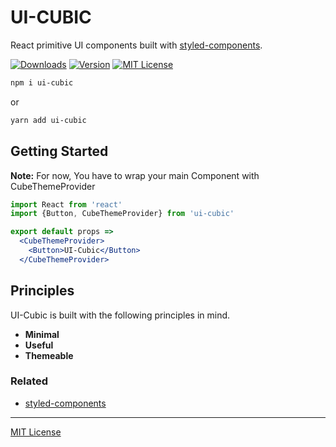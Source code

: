 

# UI-CUBIC

React primitive UI components built with [styled-components][].

[![Downloads][downloads-badge]][npm]
[![Version][version-badge]][npm]
[![MIT License][license-badge]](LICENSE.md)


[downloads-badge]: https://flat.badgen.net/npm/dw/ui-cubic
[version-badge]: https://flat.badgen.net/npm/v/ui-cubic
[license-badge]: https://flat.badgen.net/badge/license/MIT/blue
[npm]: https://npmjs.com/package/ui-cubic

```sh
npm i ui-cubic
```
or 
```sh
yarn add ui-cubic
```

## Getting Started


**Note:** For now, You have to wrap your main Component with CubeThemeProvider


```jsx
import React from 'react'
import {Button, CubeThemeProvider} from 'ui-cubic'

export default props =>
  <CubeThemeProvider>
    <Button>UI-Cubic</Button>
  </CubeThemeProvider>
```



## Principles

UI-Cubic is built with the following principles in mind.

- **Minimal**
- **Useful**
- **Themeable**

### Related

- [styled-components][]


[styled-components]: https://github.com/styled-components/styled-components


---

[MIT License](LICENSE.md)
